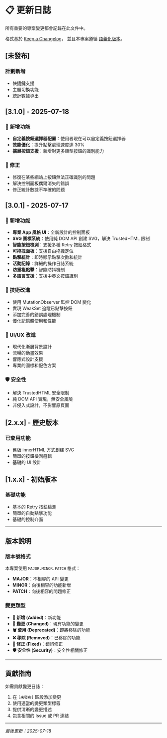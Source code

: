 # 📋 更新日誌

所有重要的專案變更都會記錄在此文件中。

格式基於 [Keep a Changelog](https://keepachangelog.com/zh-TW/1.0.0/)，
並且本專案遵循 [語義化版本](https://semver.org/lang/zh-TW/)。

## [未發布]

### 計劃新增

- 快捷鍵支援
- 主題切換功能
- 統計數據導出

## [3.1.0] - 2025-07-18

### 🎉 新增功能

- **自定義按鈕選擇器配置**：使用者現在可以自定義按鈕選擇器
- **效能優化**：提升點擊處理速度達 30%
- **擴展按鈕支援**：新增對更多類型按鈕的識別能力

### 🐛 修正

- 修復在某些網站上按鈕無法正確識別的問題
- 解決控制面板偶爾消失的錯誤
- 修正統計數據不準確的問題

## [3.0.1] - 2025-07-17

### 🎉 新增功能

- **專業 App 風格 UI**：全新設計的控制面板
- **SVG 圖標系統**：使用純 DOM API 創建 SVG，解決 TrustedHTML 限制
- **智能按鈕檢測**：支援多種 Retry 按鈕格式
- **可拖拽面板**：支援自由拖拽定位
- **點擊統計**：即時顯示點擊次數和統計
- **活動記錄**：詳細的操作日誌系統
- **防重複點擊**：智能防抖機制
- **多語言支援**：支援中英文按鈕識別

### 🔧 技術改進

- 使用 MutationObserver 監控 DOM 變化
- 實現 WeakSet 追蹤已點擊按鈕
- 添加完善的錯誤處理機制
- 優化記憶體使用和性能

### 🎨 UI/UX 改進

- 現代化漸層背景設計
- 流暢的動畫效果
- 響應式設計支援
- 專業的圖標和配色方案

### 🛡️ 安全性

- 解決 TrustedHTML 安全限制
- 純 DOM API 實現，無安全風險
- 非侵入式設計，不影響原頁面

## [2.x.x] - 歷史版本

### 已棄用功能

- 舊版 innerHTML 方式創建 SVG
- 簡單的按鈕檢測邏輯
- 基礎的 UI 設計

## [1.x.x] - 初始版本

### 基礎功能

- 基本的 Retry 按鈕檢測
- 簡單的自動點擊功能
- 基礎的控制介面

---

## 版本說明

### 版本號格式

本專案使用 `MAJOR.MINOR.PATCH` 格式：

- **MAJOR**：不相容的 API 變更
- **MINOR**：向後相容的功能新增
- **PATCH**：向後相容的問題修正

### 變更類型

- **🎉 新增 (Added)**：新功能
- **🔧 變更 (Changed)**：現有功能的變更
- **🗑️ 棄用 (Deprecated)**：即將移除的功能
- **❌ 移除 (Removed)**：已移除的功能
- **🐛 修正 (Fixed)**：錯誤修正
- **🛡️ 安全性 (Security)**：安全性相關修正

---

## 貢獻指南

如需貢獻變更日誌：

1. 在 `[未發布]` 區段添加變更
2. 使用適當的變更類型標籤
3. 提供清晰的變更描述
4. 包含相關的 Issue 或 PR 連結

---

_最後更新：2025-07-18_

